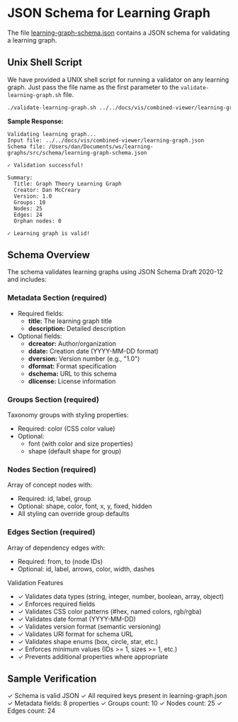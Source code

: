 # JSON Schema for Learning Graph

The file [learning-graph-schema.json](learning-graph-schema.json) contains a JSON schema
for validating a learning graph.

## Unix Shell Script

We have provided a UNIX shell script for running a validator on any learning graph.
Just pass the file name as the first parameter to the `validate-learning-graph.sh` file.

```sh
./validate-learning-graph.sh ../../docs/vis/combined-viewer/learning-graph.json 
```

**Sample Response:**

```
Validating learning graph...
Input file: ../../docs/vis/combined-viewer/learning-graph.json
Schema file: /Users/dan/Documents/ws/learning-graphs/src/schema/learning-graph-schema.json

✓ Validation successful!

Summary:
  Title: Graph Theory Learning Graph
  Creator: Dan McCreary
  Version: 1.0
  Groups: 10
  Nodes: 25
  Edges: 24
  Orphan nodes: 0

✓ Learning graph is valid!
```

## Schema Overview

  The schema validates learning graphs using JSON Schema Draft 2020-12 and includes:

### Metadata Section (required)

  - Required fields:
    - **title:** The learning graph title
    - **description:** Detailed description
  - Optional fields:
    - **dcreator:** Author/organization
    - **ddate:** Creation date (YYYY-MM-DD format)
    - **dversion:** Version number (e.g., "1.0")
    - **dformat:** Format specification
    - **dschema:** URL to this schema
    - **dlicense:** License information

### Groups Section (required)

  Taxonomy groups with styling properties:
  - Required: color (CSS color value)
  - Optional:
    - font (with color and size properties)
    - shape (default shape for group)

### Nodes Section (required)

  Array of concept nodes with:
  - Required: id, label, group
  - Optional: shape, color, font, x, y, fixed, hidden
  - All styling can override group defaults

### Edges Section (required)

  Array of dependency edges with:
  - Required: from, to (node IDs)
  - Optional: id, label, arrows, color, width, dashes

  Validation Features

  - ✓ Validates data types (string, integer, number, boolean, array, object)
  - ✓ Enforces required fields
  - ✓ Validates CSS color patterns (#hex, named colors, rgb/rgba)
  - ✓ Validates date format (YYYY-MM-DD)
  - ✓ Validates version format (semantic versioning)
  - ✓ Validates URI format for schema URL
  - ✓ Validates shape enums (box, circle, star, etc.)
  - ✓ Enforces minimum values (IDs >= 1, sizes >= 1, etc.)
  - ✓ Prevents additional properties where appropriate

  ## Sample Verification

  ✓ Schema is valid JSON
  ✓ All required keys present in learning-graph.json
  ✓ Metadata fields: 8 properties
  ✓ Groups count: 10
  ✓ Nodes count: 25
  ✓ Edges count: 24

